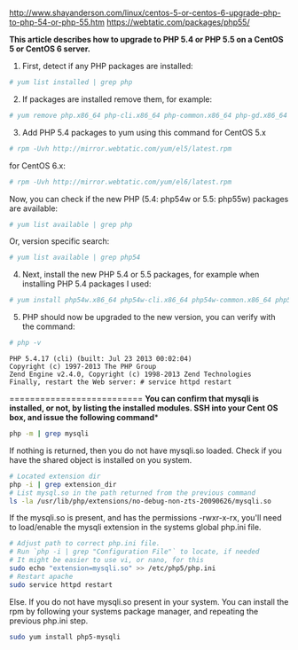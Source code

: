 http://www.shayanderson.com/linux/centos-5-or-centos-6-upgrade-php-to-php-54-or-php-55.htm
https://webtatic.com/packages/php55/

**This article describes how to upgrade to PHP 5.4 or PHP 5.5 on a CentOS 5 or CentOS 6 server.**

1. First, detect if any PHP packages are installed:
```bash
# yum list installed | grep php
```
2. If packages are installed remove them, for example:
```bash
# yum remove php.x86_64 php-cli.x86_64 php-common.x86_64 php-gd.x86_64 php-ldap.x86_64 php-mbstring.x86_64 php-mcrypt.x86_64 php-mysql.x86_64 php-pdo.x86_64
```
3. Add PHP 5.4 packages to yum using this command 
  for CentOS 5.x
```bash
# rpm -Uvh http://mirror.webtatic.com/yum/el5/latest.rpm
```
 for CentOS 6.x:
```bash
# rpm -Uvh http://mirror.webtatic.com/yum/el6/latest.rpm
```
Now, you can check if the new PHP (5.4: php54w or 5.5: php55w) packages are available:
```bash
# yum list available | grep php
``` 
Or, version specific search:
```bash
# yum list available | grep php54
```
4. Next, install the new PHP 5.4 or 5.5 packages, for example when installing PHP 5.4 packages I used:
```bash
# yum install php54w.x86_64 php54w-cli.x86_64 php54w-common.x86_64 php54w-gd.x86_64 php54w-ldap.x86_64 php54w-mbstring.x86_64 php54w-mcrypt.x86_64 php54w-mysql.x86_64 php54w-pdo.x86_64
```
5. PHP should now be upgraded to the new version, you can verify with the command:
```bash
# php -v
```
    PHP 5.4.17 (cli) (built: Jul 23 2013 00:02:04)
    Copyright (c) 1997-2013 The PHP Group
    Zend Engine v2.4.0, Copyright (c) 1998-2013 Zend Technologies
    Finally, restart the Web server: # service httpd restart
    
==========================
**You can confirm that mysqli is installed, or not, by listing the installed modules. SSH into your Cent OS box, and issue the following command***

```bash
php -m | grep mysqli
```

If nothing is returned, then you do not have mysqli.so loaded. Check if you have the shared object is installed on you system.

```bash
# Located extension dir
php -i | grep extension_dir
# List mysql.so in the path returned from the previous command
ls -la /usr/lib/php/extensions/no-debug-non-zts-20090626/mysqli.so
```

If the mysqli.so is present, and has the permissions -rwxr-x-rx, 
you'll need to load/enable the mysqli extension in the systems global php.ini file.

```bash
# Adjust path to correct php.ini file. 
# Run `php -i | grep "Configuration File"` to locate, if needed
# It might be easier to use vi, or nano, for this
sudo echo "extension=mysqli.so" >> /etc/php5/php.ini
# Restart apache
sudo service httpd restart
```

Else. If you do not have mysqli.so present in your system. 
You can install the rpm by following your systems package manager, and repeating the previous php.ini step.

```bash
sudo yum install php5-mysqli
```


